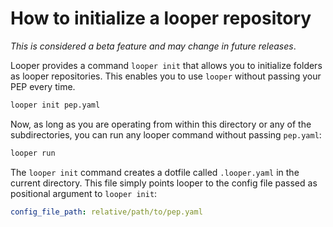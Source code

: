 # How to initialize a looper repository

*This is considered a beta feature and may change in future releases*.

Looper provides a command `looper init` that allows you to initialize folders as looper repositories. This enables you to use `looper` without passing your PEP every time.

```bash
looper init pep.yaml
```

Now, as long as you are operating from within this directory or any of the subdirectories, you can run any looper command without passing `pep.yaml`:

```bash
looper run
```

The `looper init` command creates a dotfile called `.looper.yaml` in the current directory. This file simply points looper to the config file passed as positional argument to `looper init`:

```yaml
config_file_path: relative/path/to/pep.yaml
```
